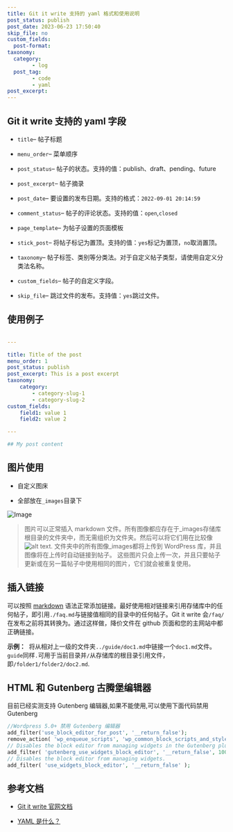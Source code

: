 ```yaml
---
title: Git it write 支持的 yaml 格式和使用说明
post_status: publish
post_date: 2023-06-23 17:50:40
skip_file: no
custom_fields: 
  post-format: 
taxonomy:
  category:
        - log
  post_tag:
        - code
        - yaml
post_excerpt: 
---
```

## Git it write 支持的 yaml 字段

* `title`– 帖子标题

* `menu_order`– 菜单顺序

* `post_status`– 帖子的状态。支持的值：publish、draft、pending、future

* `post_excerpt`– 帖子摘录

* `post_date`– 要设置的发布日期。支持的格式：`2022-09-01 20:14:59`

* `comment_status`– 帖子的评论状态。支持的值：`open`,`closed`

* `page_template`– 为帖子设置的页面模板

* `stick_post`– 将帖子标记为置顶。支持的值：`yes`标记为置顶，`no`取消置顶。

* `taxonomy`– 帖子标签、类别等分类法。对于自定义帖子类型，请使用自定义分类法名称。

* `custom_fields`– 帖子的自定义字段。

* `skip_file`– 跳过文件的发布。支持值：`yes`跳过文件。

## 使用例子

```yaml

---

title: Title of the post
menu_order: 1
post_status: publish
post_excerpt: This is a post excerpt
taxonomy:
    category:
        - category-slug-1
        - category-slug-2
custom_fields:
    field1: value 1
    field2: value 2

---

## My post content
```

## 图片使用

* 自定义图床

* 全部放在`_images`目录下

![Image](https://cdn.fendou.la/tuoss/what-is-yaml.png)

> 图片可以正常插入 markdown 文件。所有图像都应存在于_images存储库根目录的文件夹中，而无需组织为文件夹。然后可以将它们用在比较像![alt text](/_images/pic4.jpg "This is pic4"). 文件夹中的所有图像_images都将上传到 WordPress 库，并且图像将在上传时自动链接到帖子。 这些图片只会上传一次，并且只要帖子更新或在另一篇帖子中使用相同的图片，它们就会被重复使用。

## 插入链接

可以按照 [markdown](https://zh.wikipedia.org/wiki/markdown) 语法正常添加链接。最好使用相对链接来引用存储库中的任何帖子，即引用`./faq.md`与链接值相同的目录中的任何帖子。Git it write 会`/faq/`在发布之前将其转换为。通过这样做，降价文件在 github 页面和您的主网站中都正确链接。

**示例：**  将从相对上一级的文件夹`../guide/doc1.md`中链接一个`doc1.md`文件。`guide`同样`.`可用于当前目录并`/`从存储库的根目录引用文件，即`/folder1/folder2/doc2.md`.

## HTML 和 Gutenberg 古腾堡编辑器

目前已经实测支持 Gutenberg 编辑器,如果不能使用,可以使用下面代码禁用 Gutenberg

```php
//Wordpress 5.0+ 禁用 Gutenberg 编辑器
add_filter('use_block_editor_for_post', '__return_false');
remove_action( 'wp_enqueue_scripts', 'wp_common_block_scripts_and_styles' );
// Disables the block editor from managing widgets in the Gutenberg plugin.
add_filter( 'gutenberg_use_widgets_block_editor', '__return_false', 100 );
// Disables the block editor from managing widgets.
add_filter( 'use_widgets_block_editor', '__return_false' );
```

## 参考文档

* [Git it write 官网文档](https://www.aakashweb.com/docs/git-it-write/faq/)

* [YAML 是什么？](https://spacelift.io/blog/yaml)